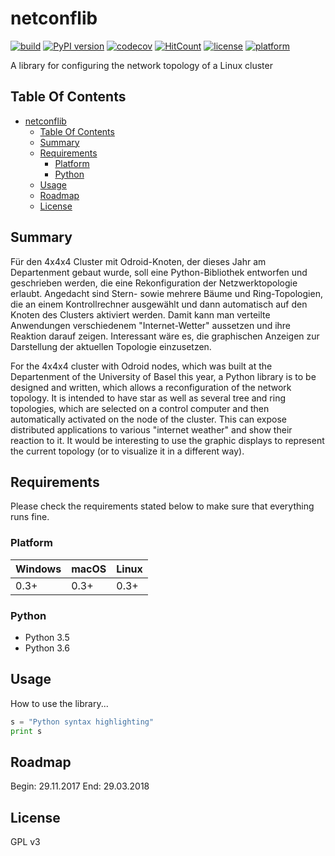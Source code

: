 # netconflib

[![build](https://travis-ci.org/XHotSniperX/Netconflib.svg?branch=master)](https://travis-ci.org/XHotSniperX/Netconflib)
[![PyPI version](https://badge.fury.io/py/netconflib.svg)](https://badge.fury.io/py/netconflib)
[![codecov](https://codecov.io/gh/XHotSniperX/Netconflib/branch/master/graph/badge.svg)](https://codecov.io/gh/XHotSniperX/Netconflib)
[![HitCount](http://hits.dwyl.io/xhotsniperx/Netconflib.svg)](http://hits.dwyl.io/xhotsniperx/Netconflib)
[![license](https://img.shields.io/badge/license-GPLv3-blue.svg)](LICENSE)
[![platform](https://img.shields.io/badge/platform-Windows%2010%2C%20macOS%2C%20Linux-blue.svg)](https://img.shields.io)

A library for configuring the network topology of a Linux  cluster

## Table Of Contents

- [netconflib](#netconflib)
    - [Table Of Contents](#table-of-contents)
    - [Summary](#summary)
    - [Requirements](#requirements)
        - [Platform](#platform)
        - [Python](#python)
    - [Usage](#usage)
    - [Roadmap](#roadmap)
    - [License](#license)

## Summary

Für den 4x4x4 Cluster mit Odroid-Knoten, der dieses Jahr am Departenment gebaut wurde, soll eine Python-Bibliothek entworfen und geschrieben werden, die eine Rekonfiguration der Netzwerktopologie erlaubt. Angedacht sind Stern- sowie mehrere Bäume und Ring-Topologien, die an einem Kontrollrechner ausgewählt und dann automatisch auf den Knoten des Clusters aktiviert werden. Damit kann man verteilte Anwendungen verschiedenem "Internet-Wetter" aussetzen und ihre Reaktion darauf zeigen. Interessant wäre es, die graphischen Anzeigen zur Darstellung der aktuellen Topologie einzusetzen.

For the 4x4x4 cluster with Odroid nodes, which was built at the Departenment of the University of Basel this year, a Python library is to be designed and written, which allows a reconfiguration of the network topology. It is intended to have star as well as several tree and ring topologies, which are selected on a control computer and then automatically activated on the node of the cluster. This can expose distributed applications to various "internet weather" and show their reaction to it. It would be interesting to use the graphic displays to represent the current topology (or to visualize it in a different way).

## Requirements

Please check the requirements stated below to make sure that everything runs fine.

### Platform

Windows | macOS | Linux
---------|----------|---------
 0.3+ | 0.3+ | 0.3+

### Python

- Python 3.5
- Python 3.6

## Usage

How to use the library...

```python
s = "Python syntax highlighting"
print s
```

## Roadmap

Begin: 29.11.2017
End: 29.03.2018

## License

GPL v3